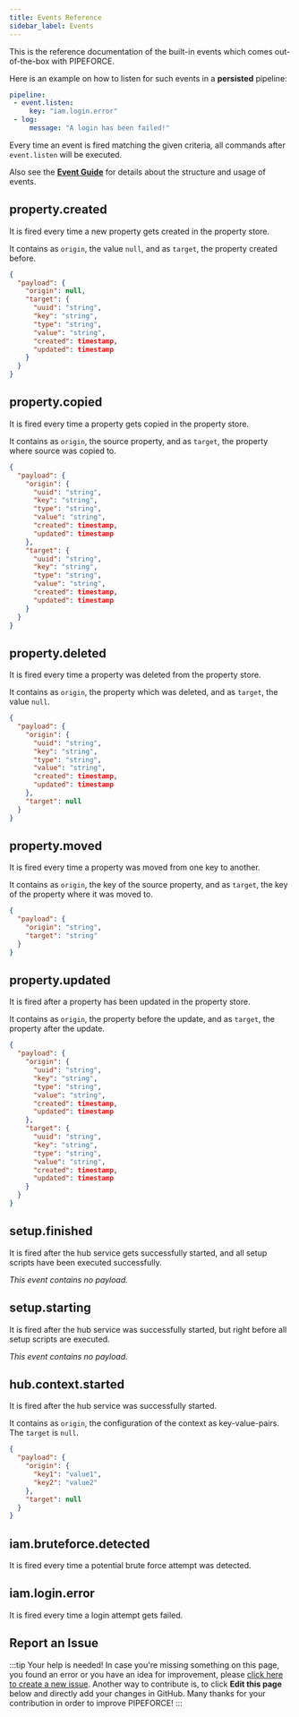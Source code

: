 ```yaml
---
title: Events Reference
sidebar_label: Events
---
```


This is the reference documentation of the built-in events which comes out-of-the-box with PIPEFORCE. 

Here is an example on how to listen for such events in a **persisted** pipeline:

```yaml
pipeline:
 - event.listen:
     key: "iam.login.error"
 - log:
     message: "A login has been failed!"
```

Every time an event is fired matching the given criteria, all commands after ``event.listen`` will be executed.

Also see the **[Event Guide](../guides/events)** for details about the structure and usage of events.

## property.created

It is fired every time a new property gets created in the property store. 

It contains as ``origin``, the value ``null``, and as ``target``, the property created before. 

```json
{
  "payload": {
    "origin": null,
    "target": {
      "uuid": "string",
      "key": "string",
      "type": "string",
      "value": "string",
      "created": timestamp,
      "updated": timestamp
    }
  }
}
```

## property.copied

It is fired every time a property gets copied in the property store.

It contains as ``origin``, the source property, and as ``target``, the property where source was copied to.

```json
{
  "payload": {
    "origin": {
      "uuid": "string",
      "key": "string",
      "type": "string",
      "value": "string",
      "created": timestamp,
      "updated": timestamp
    },
    "target": {
      "uuid": "string",
      "key": "string",
      "type": "string",
      "value": "string",
      "created": timestamp,
      "updated": timestamp
    }
  }
}
```

## property.deleted

It is fired every time a property was deleted from the property store.

It contains as ``origin``, the property which was deleted, and as ``target``, the value ``null``.

```json
{
  "payload": {
    "origin": {
      "uuid": "string",
      "key": "string",
      "type": "string",
      "value": "string",
      "created": timestamp,
      "updated": timestamp
    },
    "target": null
  }
}
```

## property.moved

It is fired every time a property was moved from one key to another.

It contains as ``origin``, the key of the source property, and as ``target``, the key of the property where it was moved to.

```json
{
  "payload": {
    "origin": "string",
    "target": "string"
  }
}
```

## property.updated

It is fired after a property has been updated in the property store.

It contains as ``origin``, the property before the update, and as ``target``, the property after the update.

```json
{
  "payload": {
    "origin": {
      "uuid": "string",
      "key": "string",
      "type": "string",
      "value": "string",
      "created": timestamp,
      "updated": timestamp
    },
    "target": {
      "uuid": "string",
      "key": "string",
      "type": "string",
      "value": "string",
      "created": timestamp,
      "updated": timestamp
    }
  }
}
```

## setup.finished

It is fired after the hub service gets successfully started, and all setup scripts have been executed successfully.

*This event contains no payload.*

## setup.starting

It is fired after the hub service was successfully started, but right before all setup scripts are executed.

*This event contains no payload.*

## hub.context.started

It is fired after the hub service was successfully started.

It contains as ``origin``, the configuration of the context as key-value-pairs. The ``target`` is ``null``.

```json
{
  "payload": {
    "origin": {
      "key1": "value1",
      "key2": "value2"
    },
    "target": null
  }
}
```

## iam.bruteforce.detected

It is fired every time a potential brute force attempt was detected.

## iam.login.error

It is fired every time a login attempt gets failed.

## Report an Issue
:::tip Your help is needed!
In case you're missing something on this page, you found an error or you have an idea for improvement, please [click here to create a new issue](https://github.com/pipeforce/pipeforce.github.io/issues). Another way to contribute is, to click **Edit this page** below and directly add your changes in GitHub. Many thanks for your contribution in order to improve PIPEFORCE!
:::
